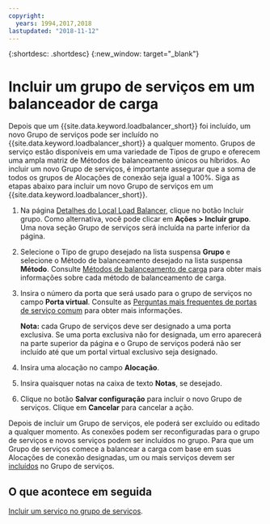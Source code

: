 ```yaml
---
copyright:
  years: 1994,2017,2018
lastupdated: "2018-11-12"
---
```


{:shortdesc: .shortdesc}
{:new_window: target="_blank"}

# Incluir um grupo de serviços em um balanceador de carga

Depois que um {{site.data.keyword.loadbalancer_short}} foi incluído, um
novo Grupo de serviços pode ser incluído no
{{site.data.keyword.loadbalancer_short}} a qualquer momento. Grupos de serviço
estão disponíveis em uma variedade de Tipos de grupo e oferecem uma ampla matriz de
Métodos de balanceamento únicos ou híbridos. Ao incluir um novo Grupo de serviços, é
importante assegurar que a soma de todos os grupos de Alocações de conexão seja igual a
100%. Siga as etapas abaixo para incluir um novo Grupo de serviços em um
{{site.data.keyword.loadbalancer_short}}.

1. Na página [Detalhes do Local Load
Balancer](view-all-load-balancers.html), clique no botão Incluir grupo. Como alternativa,
você pode clicar em **Ações > Incluir grupo**. Uma nova seção Grupo de
serviços será incluída na parte inferior da página.
2. Selecione o Tipo de grupo desejado na lista suspensa
**Grupo** e selecione o Método de balanceamento desejado na lista
suspensa **Método**. Consulte
[Métodos de balanceamento de carga](load_balancing_methods.html) para
obter mais informações sobre cada método de balanceamento de carga.
3. Insira o número da porta que será usado para o grupo de serviços no campo
**Porta virtual**. Consulte as [Perguntas mais frequentes de portas de serviço comum](load-balancing-faqs-2.html#what-services-can-be-load-balanced-) para obter mais informações. 

	**Nota:** cada Grupo de serviços deve ser designado a uma porta exclusiva. Se uma porta exclusiva não for designada, um erro aparecerá na parte superior da página e o Grupo de serviços poderá não ser incluído até que um portal virtual exclusivo seja designado.
4. Insira uma alocação no campo **Alocação**.
5. Insira quaisquer notas na caixa de texto **Notas**, se desejado.
6. Clique no botão **Salvar configuração** para incluir o novo Grupo de serviços. Clique em **Cancelar** para cancelar a ação.

Depois de incluir um Grupo de serviços, ele poderá ser excluído ou editado a qualquer
momento. As conexões podem ser reconfiguradas para o grupo de serviços e novos
serviços podem ser incluídos no grupo. Para que um Grupo de serviços comece a balancear a
carga com base em suas Alocações de conexão designadas, um ou mais serviços devem
ser [incluídos](add-service-service-group.html) no Grupo de serviços.

## O que acontece em seguida

[Incluir um serviço no grupo de serviços](add-service-service-group.html).
